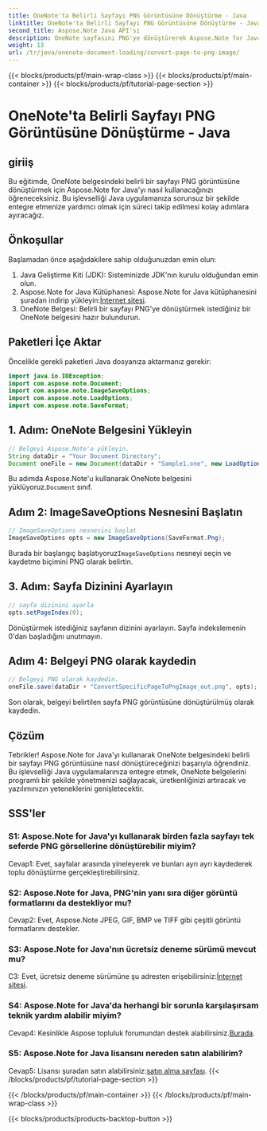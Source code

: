 ```yaml
---
title: OneNote'ta Belirli Sayfayı PNG Görüntüsüne Dönüştürme - Java
linktitle: OneNote'ta Belirli Sayfayı PNG Görüntüsüne Dönüştürme - Java
second_title: Aspose.Note Java API'si
description: OneNote sayfasını PNG'ye dönüştürerek Aspose.Note for Java'yı kullanmayı öğrenin. Kolay adımları izleyin, belgeyi yükleyin ve seçenekleri ayarlayın. Bu işlevsellik ile Java uygulamalarını geliştirin.
weight: 13
url: /tr/java/onenote-document-loading/convert-page-to-png-image/
---
```


{{< blocks/products/pf/main-wrap-class >}}
{{< blocks/products/pf/main-container >}}
{{< blocks/products/pf/tutorial-page-section >}}

# OneNote'ta Belirli Sayfayı PNG Görüntüsüne Dönüştürme - Java

## giriiş

Bu eğitimde, OneNote belgesindeki belirli bir sayfayı PNG görüntüsüne dönüştürmek için Aspose.Note for Java'yı nasıl kullanacağınızı öğreneceksiniz. Bu işlevselliği Java uygulamanıza sorunsuz bir şekilde entegre etmenize yardımcı olmak için süreci takip edilmesi kolay adımlara ayıracağız.

## Önkoşullar

Başlamadan önce aşağıdakilere sahip olduğunuzdan emin olun:

1. Java Geliştirme Kiti (JDK): Sisteminizde JDK'nın kurulu olduğundan emin olun.
2.  Aspose.Note for Java Kütüphanesi: Aspose.Note for Java kütüphanesini şuradan indirip yükleyin:[İnternet sitesi](https://releases.aspose.com/note/java/).
3. OneNote Belgesi: Belirli bir sayfayı PNG'ye dönüştürmek istediğiniz bir OneNote belgesini hazır bulundurun.

## Paketleri İçe Aktar

Öncelikle gerekli paketleri Java dosyanıza aktarmanız gerekir:

```java
import java.io.IOException;
import com.aspose.note.Document;
import com.aspose.note.ImageSaveOptions;
import com.aspose.note.LoadOptions;
import com.aspose.note.SaveFormat;
```

## 1. Adım: OneNote Belgesini Yükleyin

```java
// Belgeyi Aspose.Note'a yükleyin.
String dataDir = "Your Document Directory";
Document oneFile = new Document(dataDir + "Sample1.one", new LoadOptions());
```

 Bu adımda Aspose.Note'u kullanarak OneNote belgesini yüklüyoruz.`Document` sınıf.

## Adım 2: ImageSaveOptions Nesnesini Başlatın

```java
// ImageSaveOptions nesnesini başlat
ImageSaveOptions opts = new ImageSaveOptions(SaveFormat.Png);
```

 Burada bir başlangıç başlatıyoruz`ImageSaveOptions` nesneyi seçin ve kaydetme biçimini PNG olarak belirtin.

## 3. Adım: Sayfa Dizinini Ayarlayın

```java
// sayfa dizinini ayarla
opts.setPageIndex(0);
```

Dönüştürmek istediğiniz sayfanın dizinini ayarlayın. Sayfa indekslemenin 0'dan başladığını unutmayın.

## Adım 4: Belgeyi PNG olarak kaydedin

```java
// Belgeyi PNG olarak kaydedin.
oneFile.save(dataDir + "ConvertSpecificPageToPngImage_out.png", opts);
```

Son olarak, belgeyi belirtilen sayfa PNG görüntüsüne dönüştürülmüş olarak kaydedin.

## Çözüm

Tebrikler! Aspose.Note for Java'yı kullanarak OneNote belgesindeki belirli bir sayfayı PNG görüntüsüne nasıl dönüştüreceğinizi başarıyla öğrendiniz. Bu işlevselliği Java uygulamalarınıza entegre etmek, OneNote belgelerini programlı bir şekilde yönetmenizi sağlayacak, üretkenliğinizi artıracak ve yazılımınızın yeteneklerini genişletecektir.

## SSS'ler

### S1: Aspose.Note for Java'yı kullanarak birden fazla sayfayı tek seferde PNG görsellerine dönüştürebilir miyim?

Cevap1: Evet, sayfalar arasında yineleyerek ve bunları ayrı ayrı kaydederek toplu dönüştürme gerçekleştirebilirsiniz.

### S2: Aspose.Note for Java, PNG'nin yanı sıra diğer görüntü formatlarını da destekliyor mu?

Cevap2: Evet, Aspose.Note JPEG, GIF, BMP ve TIFF gibi çeşitli görüntü formatlarını destekler.

### S3: Aspose.Note for Java'nın ücretsiz deneme sürümü mevcut mu?

 C3: Evet, ücretsiz deneme sürümüne şu adresten erişebilirsiniz:[İnternet sitesi](https://releases.aspose.com/).

### S4: Aspose.Note for Java'da herhangi bir sorunla karşılaşırsam teknik yardım alabilir miyim?

 Cevap4: Kesinlikle Aspose topluluk forumundan destek alabilirsiniz.[Burada](https://forum.aspose.com/c/note/28).

### S5: Aspose.Note for Java lisansını nereden satın alabilirim?

 Cevap5: Lisansı şuradan satın alabilirsiniz:[satın alma sayfası](https://purchase.aspose.com/buy).
{{< /blocks/products/pf/tutorial-page-section >}}

{{< /blocks/products/pf/main-container >}}
{{< /blocks/products/pf/main-wrap-class >}}

{{< blocks/products/products-backtop-button >}}
